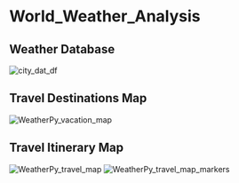 # World_Weather_Analysis
## Weather Database
![city_dat_df](https://user-images.githubusercontent.com/98665941/168450678-53e635ad-3a97-4352-ae3b-6d07fd6e4074.png)
## Travel Destinations Map
![WeatherPy_vacation_map](https://user-images.githubusercontent.com/98665941/168450698-83c0c990-78ad-41e1-8c19-284c82b0e75f.png)
## Travel Itinerary Map
![WeatherPy_travel_map](https://user-images.githubusercontent.com/98665941/168450715-c6ae56d9-a8a7-4f71-9f82-1696a909c6d9.png)
![WeatherPy_travel_map_markers](https://user-images.githubusercontent.com/98665941/168450719-977f9e18-3dcf-45e0-b978-72781469621f.png)
